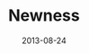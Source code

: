 ---
layout: message
category: message
series: "Go Forth"
title: "Newness "
date: 2013-08-24
message_id: 808
---